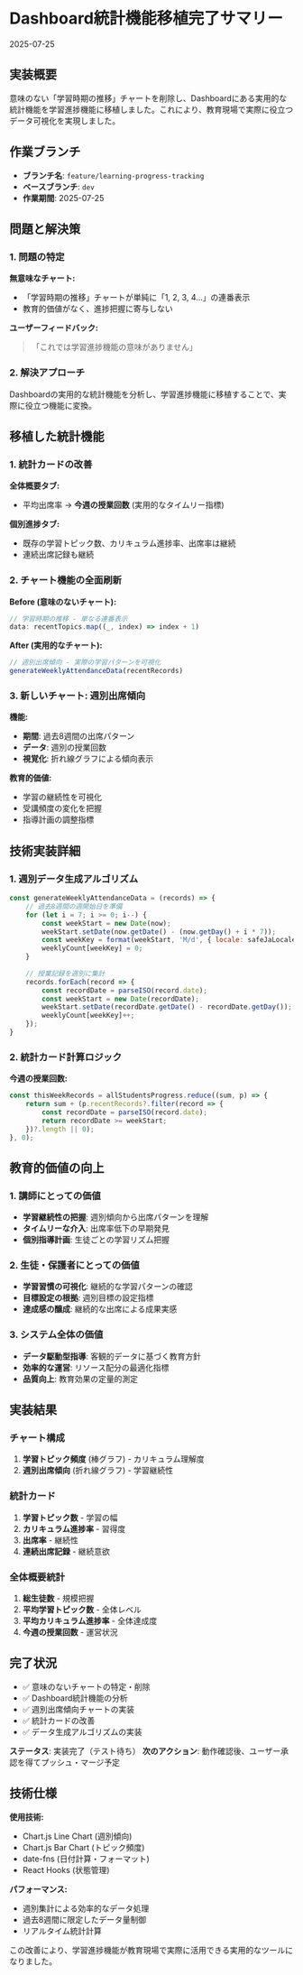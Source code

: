# Dashboard統計機能移植完了サマリー

2025-07-25

## 実装概要

意味のない「学習時期の推移」チャートを削除し、Dashboardにある実用的な統計機能を学習進捗機能に移植しました。これにより、教育現場で実際に役立つデータ可視化を実現しました。

## 作業ブランチ

- **ブランチ名**: `feature/learning-progress-tracking`
- **ベースブランチ**: `dev`
- **作業期間**: 2025-07-25

## 問題と解決策

### 1. 問題の特定
**無意味なチャート:**
- 「学習時期の推移」チャートが単純に「1, 2, 3, 4...」の連番表示
- 教育的価値がなく、進捗把握に寄与しない

**ユーザーフィードバック:**
> 「これでは学習進捗機能の意味がありません」

### 2. 解決アプローチ
Dashboardの実用的な統計機能を分析し、学習進捗機能に移植することで、実際に役立つ機能に変換。

## 移植した統計機能

### 1. 統計カードの改善

**全体概要タブ:**
- 平均出席率 → **今週の授業回数** (実用的なタイムリー指標)

**個別進捗タブ:**
- 既存の学習トピック数、カリキュラム進捗率、出席率は継続
- 連続出席記録も継続

### 2. チャート機能の全面刷新

**Before (意味のないチャート):**
```javascript
// 学習時期の推移 - 単なる連番表示
data: recentTopics.map((_, index) => index + 1)
```

**After (実用的なチャート):**
```javascript
// 週別出席傾向 - 実際の学習パターンを可視化
generateWeeklyAttendanceData(recentRecords)
```

### 3. 新しいチャート: 週別出席傾向

**機能:**
- **期間**: 過去8週間の出席パターン
- **データ**: 週別の授業回数
- **視覚化**: 折れ線グラフによる傾向表示

**教育的価値:**
- 学習の継続性を可視化
- 受講頻度の変化を把握
- 指導計画の調整指標

## 技術実装詳細

### 1. 週別データ生成アルゴリズム

```javascript
const generateWeeklyAttendanceData = (records) => {
    // 過去8週間の週開始日を準備
    for (let i = 7; i >= 0; i--) {
        const weekStart = new Date(now);
        weekStart.setDate(now.getDate() - (now.getDay() + i * 7));
        const weekKey = format(weekStart, 'M/d', { locale: safeJaLocale });
        weeklyCount[weekKey] = 0;
    }
    
    // 授業記録を週別に集計
    records.forEach(record => {
        const recordDate = parseISO(record.date);
        const weekStart = new Date(recordDate);
        weekStart.setDate(recordDate.getDate() - recordDate.getDay());
        weeklyCount[weekKey]++;
    });
}
```

### 2. 統計カード計算ロジック

**今週の授業回数:**
```javascript
const thisWeekRecords = allStudentsProgress.reduce((sum, p) => {
    return sum + (p.recentRecords?.filter(record => {
        const recordDate = parseISO(record.date);
        return recordDate >= weekStart;
    })?.length || 0);
}, 0);
```

## 教育的価値の向上

### 1. 講師にとっての価値
- **学習継続性の把握**: 週別傾向から出席パターンを理解
- **タイムリーな介入**: 出席率低下の早期発見
- **個別指導計画**: 生徒ごとの学習リズム把握

### 2. 生徒・保護者にとっての価値
- **学習習慣の可視化**: 継続的な学習パターンの確認
- **目標設定の根拠**: 週別目標の設定指標
- **達成感の醸成**: 継続的な出席による成果実感

### 3. システム全体の価値
- **データ駆動型指導**: 客観的データに基づく教育方針
- **効率的な運営**: リソース配分の最適化指標
- **品質向上**: 教育効果の定量的測定

## 実装結果

### チャート構成
1. **学習トピック頻度** (棒グラフ) - カリキュラム理解度
2. **週別出席傾向** (折れ線グラフ) - 学習継続性

### 統計カード
1. **学習トピック数** - 学習の幅
2. **カリキュラム進捗率** - 習得度
3. **出席率** - 継続性
4. **連続出席記録** - 継続意欲

### 全体概要統計
1. **総生徒数** - 規模把握
2. **平均学習トピック数** - 全体レベル
3. **平均カリキュラム進捗率** - 全体達成度
4. **今週の授業回数** - 運営状況

## 完了状況

- ✅ 意味のないチャートの特定・削除
- ✅ Dashboard統計機能の分析
- ✅ 週別出席傾向チャートの実装
- ✅ 統計カードの改善
- ✅ データ生成アルゴリズムの実装

**ステータス**: 実装完了（テスト待ち）
**次のアクション**: 動作確認後、ユーザー承認を得てプッシュ・マージ予定

## 技術仕様

**使用技術:**
- Chart.js Line Chart (週別傾向)
- Chart.js Bar Chart (トピック頻度)
- date-fns (日付計算・フォーマット)
- React Hooks (状態管理)

**パフォーマンス:**
- 週別集計による効率的なデータ処理
- 過去8週間に限定したデータ量制御
- リアルタイム統計計算

この改善により、学習進捗機能が教育現場で実際に活用できる実用的なツールになりました。